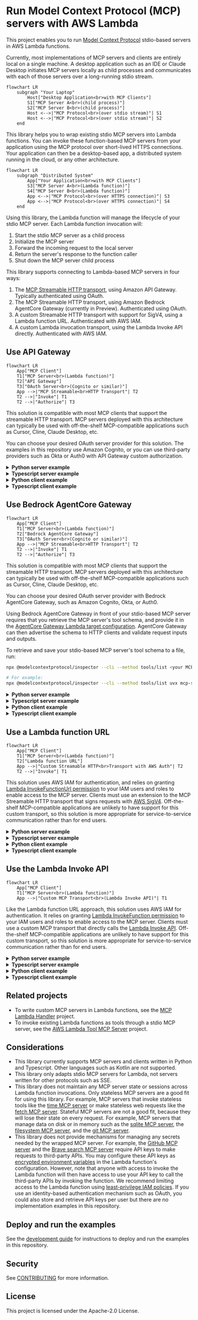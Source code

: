 # Run Model Context Protocol (MCP) servers with AWS Lambda

This project enables you to run [Model Context Protocol](https://modelcontextprotocol.io) stdio-based servers in AWS Lambda functions.

Currently, most implementations of MCP servers and clients are entirely local on a single machine.
A desktop application such as an IDE or Claude Desktop initiates MCP servers locally as child processes
and communicates with each of those servers over a long-running stdio stream.

```mermaid
flowchart LR
    subgraph "Your Laptop"
        Host["Desktop Application<br>with MCP Clients"]
        S1["MCP Server A<br>(child process)"]
        S2["MCP Server B<br>(child process)"]
        Host <-->|"MCP Protocol<br>(over stdio stream)"| S1
        Host <-->|"MCP Protocol<br>(over stdio stream)"| S2
    end
```

This library helps you to wrap existing stdio MCP servers into Lambda functions.
You can invoke these function-based MCP servers from your application using the MCP protocol
over short-lived HTTPS connections.
Your application can then be a desktop-based app, a distributed system running in the cloud,
or any other architecture.

```mermaid
flowchart LR
    subgraph "Distributed System"
        App["Your Application<br>with MCP Clients"]
        S3["MCP Server A<br>(Lambda function)"]
        S4["MCP Server B<br>(Lambda function)"]
        App <-->|"MCP Protocol<br>(over HTTPS connection)"| S3
        App <-->|"MCP Protocol<br>(over HTTPS connection)"| S4
    end
```

Using this library, the Lambda function will manage the lifecycle of your stdio MCP server.
Each Lambda function invocation will:

1. Start the stdio MCP server as a child process
1. Initialize the MCP server
1. Forward the incoming request to the local server
1. Return the server's response to the function caller
1. Shut down the MCP server child process

This library supports connecting to Lambda-based MCP servers in four ways:

1. The [MCP Streamable HTTP transport](https://modelcontextprotocol.io/specification/2025-06-18/basic/transports#streamable-http), using Amazon API Gateway. Typically authenticated using OAuth.
1. The MCP Streamable HTTP transport, using Amazon Bedrock AgentCore Gateway (currently in Preview). Authenticated using OAuth.
1. A custom Streamable HTTP transport with support for SigV4, using a Lambda function URL. Authenticated with AWS IAM.
1. A custom Lambda invocation transport, using the Lambda Invoke API directly. Authenticated with AWS IAM.

## Use API Gateway

```mermaid
flowchart LR
    App["MCP Client"]
    T1["MCP Server<br>(Lambda function)"]
    T2["API Gateway"]
    T3["OAuth Server<br>(Cognito or similar)"]
    App -->|"MCP Streamable<br>HTTP Transport"| T2
    T2 -->|"Invoke"| T1
    T2 -->|"Authorize"| T3
```

This solution is compatible with most MCP clients that support the streamable HTTP transport.
MCP servers deployed with this architecture can typically be used with off-the-shelf
MCP-compatible applications such as Cursor, Cline, Claude Desktop, etc.

You can choose your desired OAuth server provider for this solution. The examples in this
repository use Amazon Cognito, or you can use third-party providers such as Okta or Auth0
with API Gateway custom authorization.

<details>

<summary><b>Python server example</b></summary>

```python
import sys
from mcp.client.stdio import StdioServerParameters
from mcp_lambda import APIGatewayProxyEventHandler, StdioServerAdapterRequestHandler

server_params = StdioServerParameters(
    command=sys.executable,
    args=[
        "-m",
        "my_mcp_server_python_module",
        "--my-server-command-line-parameter",
        "some_value",
    ],
)


request_handler = StdioServerAdapterRequestHandler(server_params)
event_handler = APIGatewayProxyEventHandler(request_handler)


def handler(event, context):
    return event_handler.handle(event, context)
```

See a full, deployable example [here](examples/servers/dad-jokes/).

</details>

<details>

<summary><b>Typescript server example</b></summary>

```typescript
import {
  Handler,
  Context,
  APIGatewayProxyWithCognitoAuthorizerEvent,
  APIGatewayProxyResult,
} from "aws-lambda";
import {
  APIGatewayProxyEventHandler,
  StdioServerAdapterRequestHandler,
} from "@aws/run-mcp-servers-with-aws-lambda";

const serverParams = {
  command: "npx",
  args: [
    "--offline",
    "my-mcp-server-typescript-module",
    "--my-server-command-line-parameter",
    "some_value",
  ],
};

const requestHandler = new APIGatewayProxyEventHandler(
  new StdioServerAdapterRequestHandler(serverParams)
);

export const handler: Handler = async (
  event: APIGatewayProxyWithCognitoAuthorizerEvent,
  context: Context
): Promise<APIGatewayProxyResult> => {
  return requestHandler.handle(event, context);
};
```

See a full, deployable example [here](examples/servers/dog-facts/).

</details>

<details>

<summary><b>Python client example</b></summary>

```python
from mcp import ClientSession
from mcp.client.streamable_http import streamablehttp_client

# Create OAuth client provider here

async with streamablehttp_client(
    url="https://abc123.execute-api.us-west-2.amazonaws.com/prod/mcp",
    auth=oauth_client_provider,
) as (
    read_stream,
    write_stream,
    _,
):
    async with ClientSession(read_stream, write_stream) as session:
        await session.initialize()
        tool_result = await session.call_tool("echo", {"message": "hello"})
```

See a full example as part of the sample chatbot [here](examples/chatbots/python/server_clients/interactive_oauth.py).

</details>

<details>

<summary><b>Typescript client example</b></summary>

```typescript
import { StreamableHTTPClientTransport } from "@modelcontextprotocol/sdk/client/streamableHttp.js";
import { Client } from "@modelcontextprotocol/sdk/client/index.js";

const client = new Client(
  {
    name: "my-client",
    version: "0.0.1",
  },
  {
    capabilities: {
      sampling: {},
    },
  }
);

// Create OAuth client provider here

const transport = new StreamableHTTPClientTransport(
  "https://abc123.execute-api.us-west-2.amazonaws.com/prod/mcp",
  {
    authProvider: oauthProvider,
  }
);
await client.connect(transport);
```

See a full example as part of the sample chatbot [here](examples/chatbots/typescript/src/server_clients/interactive_oauth.ts).

</details>

## Use Bedrock AgentCore Gateway

```mermaid
flowchart LR
    App["MCP Client"]
    T1["MCP Server<br>(Lambda function)"]
    T2["Bedrock AgentCore Gateway"]
    T3["OAuth Server<br>(Cognito or similar)"]
    App -->|"MCP Streamable<br>HTTP Transport"| T2
    T2 -->|"Invoke"| T1
    T2 -->|"Authorize"| T3
```

This solution is compatible with most MCP clients that support the streamable HTTP transport.
MCP servers deployed with this architecture can typically be used with off-the-shelf
MCP-compatible applications such as Cursor, Cline, Claude Desktop, etc.

You can choose your desired OAuth server provider with Bedrock AgentCore Gateway,
such as Amazon Cognito, Okta, or Auth0.

Using Bedrock AgentCore Gateway in front of your stdio-based MCP server requires that
you retrieve the MCP server's tool schema, and provide it in the
[AgentCore Gateway Lambda target configuration](https://docs.aws.amazon.com/bedrock-agentcore/latest/devguide/gateway-add-target-lambda.html#gateway-building-lambda-multiple-tools).
AgentCore Gateway can then advertise the schema to HTTP clients and validate request inputs and outputs.

To retrieve and save your stdio-based MCP server's tool schema to a file, run:

```bash
npx @modelcontextprotocol/inspector --cli --method tools/list <your MCP server command and arguments> > tool-schema.json

# For example:
npx @modelcontextprotocol/inspector --cli --method tools/list uvx mcp-server-time > tool-schema.json
```

<details>

<summary><b>Python server example</b></summary>

```python
import sys
from mcp.client.stdio import StdioServerParameters
from mcp_lambda import BedrockAgentCoreGatewayTargetHandler, StdioServerAdapterRequestHandler

server_params = StdioServerParameters(
    command=sys.executable,
    args=[
        "-m",
        "my_mcp_server_python_module",
        "--my-server-command-line-parameter",
        "some_value",
    ],
)


request_handler = StdioServerAdapterRequestHandler(server_params)
event_handler = BedrockAgentCoreGatewayTargetHandler(request_handler)


def handler(event, context):
    return event_handler.handle(event, context)
```

See a full, deployable example [here](examples/servers/book-search/).

</details>

<details>

<summary><b>Typescript server example</b></summary>

```typescript
import { Handler, Context } from "aws-lambda";
import {
  BedrockAgentCoreGatewayTargetHandler,
  StdioServerAdapterRequestHandler,
} from "@aws/run-mcp-servers-with-aws-lambda";

const serverParams = {
  command: "npx",
  args: [
    "--offline",
    "my-mcp-server-typescript-module",
    "--my-server-command-line-parameter",
    "some_value",
  ],
};

const requestHandler = new BedrockAgentCoreGatewayTargetHandler(
  new StdioServerAdapterRequestHandler(serverParams)
);

export const handler: Handler = async (
  event: Record<string, unknown>,
  context: Context
): Promise<Record<string, unknown>> => {
  return requestHandler.handle(event, context);
};
```

See a full, deployable example [here](examples/servers/dictionary/).

</details>

<details>

<summary><b>Python client example</b></summary>

```python
from mcp import ClientSession
from mcp.client.streamable_http import streamablehttp_client

# Create OAuth client provider here

async with streamablehttp_client(
    url="https://abc123.gateway.bedrock-agentcore.us-west-2.amazonaws.com/mcp",
    auth=oauth_client_provider,
) as (
    read_stream,
    write_stream,
    _,
):
    async with ClientSession(read_stream, write_stream) as session:
        await session.initialize()
        tool_result = await session.call_tool("echo", {"message": "hello"})
```

See a full example as part of the sample chatbot [here](examples/chatbots/python/server_clients/interactive_oauth.py).

</details>

<details>

<summary><b>Typescript client example</b></summary>

```typescript
import { StreamableHTTPClientTransport } from "@modelcontextprotocol/sdk/client/streamableHttp.js";
import { Client } from "@modelcontextprotocol/sdk/client/index.js";

const client = new Client(
  {
    name: "my-client",
    version: "0.0.1",
  },
  {
    capabilities: {
      sampling: {},
    },
  }
);

// Create OAuth client provider here

const transport = new StreamableHTTPClientTransport(
  "https://abc123.gateway.bedrock-agentcore.us-west-2.amazonaws.com/mcp",
  {
    authProvider: oauthProvider,
  }
);
await client.connect(transport);
```

See a full example as part of the sample chatbot [here](examples/chatbots/typescript/src/server_clients/interactive_oauth.ts).

</details>

## Use a Lambda function URL

```mermaid
flowchart LR
    App["MCP Client"]
    T1["MCP Server<br>(Lambda function)"]
    T2["Lambda function URL"]
    App -->|"Custom Streamable HTTP<br>Transport with AWS Auth"| T2
    T2 -->|"Invoke"| T1
```

This solution uses AWS IAM for authentication, and relies on granting
[Lambda InvokeFunctionUrl permission](https://docs.aws.amazon.com/lambda/latest/dg/urls-auth.html#urls-auth-iam) to your
IAM users and roles to enable access to the MCP server. Clients must use an extension to the MCP Streamable
HTTP transport that signs requests with [AWS SigV4](https://docs.aws.amazon.com/AmazonS3/latest/API/sig-v4-authenticating-requests.html).
Off-the-shelf MCP-compatible applications are unlikely to have support for this custom transport,
so this solution is more appropriate for service-to-service communication rather than for end users.

<details>

<summary><b>Python server example</b></summary>

```python
import sys
from mcp.client.stdio import StdioServerParameters
from mcp_lambda import LambdaFunctionURLEventHandler, StdioServerAdapterRequestHandler

server_params = StdioServerParameters(
    command=sys.executable,
    args=[
        "-m",
        "my_mcp_server_python_module",
        "--my-server-command-line-parameter",
        "some_value",
    ],
)


request_handler = StdioServerAdapterRequestHandler(server_params)
event_handler = LambdaFunctionURLEventHandler(request_handler)


def handler(event, context):
    return event_handler.handle(event, context)
```

See a full, deployable example [here](examples/servers/mcpdoc/).

</details>

<details>

<summary><b>Typescript server example</b></summary>

```typescript
import {
  Handler,
  Context,
  APIGatewayProxyEventV2WithIAMAuthorizer,
  APIGatewayProxyResultV2,
} from "aws-lambda";
import {
  LambdaFunctionURLEventHandler,
  StdioServerAdapterRequestHandler,
} from "@aws/run-mcp-servers-with-aws-lambda";

const serverParams = {
  command: "npx",
  args: [
    "--offline",
    "my-mcp-server-typescript-module",
    "--my-server-command-line-parameter",
    "some_value",
  ],
};

const requestHandler = new LambdaFunctionURLEventHandler(
  new StdioServerAdapterRequestHandler(serverParams)
);

export const handler: Handler = async (
  event: APIGatewayProxyEventV2WithIAMAuthorizer,
  context: Context
): Promise<APIGatewayProxyResultV2> => {
  return requestHandler.handle(event, context);
};
```

See a full, deployable example [here](examples/servers/cat-facts/).

</details>

<details>

<summary><b>Python client example</b></summary>

```python
from mcp import ClientSession
from mcp_lambda.client.streamable_http_sigv4 import streamablehttp_client_with_sigv4

async with streamablehttp_client_with_sigv4(
    url="https://url-id-12345.lambda-url.us-west-2.on.aws",
    service="lambda",
    region="us-west-2",
) as (
    read_stream,
    write_stream,
    _,
):
    async with ClientSession(read_stream, write_stream) as session:
        await session.initialize()
        tool_result = await session.call_tool("echo", {"message": "hello"})
```

See a full example as part of the sample chatbot [here](examples/chatbots/python/server_clients/lambda_function_url.py).

</details>

<details>

<summary><b>Typescript client example</b></summary>

```typescript
import { StreamableHTTPClientWithSigV4Transport } from "@aws/run-mcp-servers-with-aws-lambda";
import { Client } from "@modelcontextprotocol/sdk/client/index.js";

const client = new Client(
  {
    name: "my-client",
    version: "0.0.1",
  },
  {
    capabilities: {
      sampling: {},
    },
  }
);

const transport = new StreamableHTTPClientWithSigV4Transport(
  new URL("https://url-id-12345.lambda-url.us-west-2.on.aws"),
  {
    service: "lambda",
    region: "us-west-2",
  }
);
await client.connect(transport);
```

See a full example as part of the sample chatbot [here](examples/chatbots/typescript/src/server_clients/lambda_function_url.ts).

</details>

## Use the Lambda Invoke API

```mermaid
flowchart LR
    App["MCP Client"]
    T1["MCP Server<br>(Lambda function)"]
    App -->|"Custom MCP Transport<br>(Lambda Invoke API)"| T1
```

Like the Lambda function URL approach, this solution uses AWS IAM for authentication.
It relies on granting
[Lambda InvokeFunction permission](https://docs.aws.amazon.com/lambda/latest/dg/lambda-api-permissions-ref.html)
to your IAM users and roles to enable access to the MCP server.
Clients must use a custom MCP transport that directly calls the
[Lambda Invoke API](https://docs.aws.amazon.com/lambda/latest/api/API_Invoke.html).
Off-the-shelf MCP-compatible applications are unlikely to have support for this custom transport,
so this solution is more appropriate for service-to-service communication rather than for end users.

<details>

<summary><b>Python server example</b></summary>

```python
import sys
from mcp.client.stdio import StdioServerParameters
from mcp_lambda import stdio_server_adapter

server_params = StdioServerParameters(
    command=sys.executable,
    args=[
        "-m",
        "my_mcp_server_python_module",
        "--my-server-command-line-parameter",
        "some_value",
    ],
)


def handler(event, context):
    return stdio_server_adapter(server_params, event, context)
```

See a full, deployable example [here](examples/servers/time/).

</details>

<details>

<summary><b>Typescript server example</b></summary>

```typescript
import { Handler, Context } from "aws-lambda";
import { stdioServerAdapter } from "@aws/run-mcp-servers-with-aws-lambda";

const serverParams = {
  command: "npx",
  args: [
    "--offline",
    "my-mcp-server-typescript-module",
    "--my-server-command-line-parameter",
    "some_value",
  ],
};

export const handler: Handler = async (event, context: Context) => {
  return await stdioServerAdapter(serverParams, event, context);
};
```

See a full, deployable example [here](examples/servers/weather-alerts/).

</details>

<details>

<summary><b>Python client example</b></summary>

```python
from mcp import ClientSession
from mcp_lambda import LambdaFunctionParameters, lambda_function_client

server_params = LambdaFunctionParameters(
    function_name="my-mcp-server-function",
    region_name="us-west-2",
)

async with lambda_function_client(server_params) as (
    read_stream,
    write_stream,
):
    async with ClientSession(read_stream, write_stream) as session:
        await session.initialize()
        tool_result = await session.call_tool("echo", {"message": "hello"})
```

See a full example as part of the sample chatbot [here](examples/chatbots/python/server_clients/lambda_function.py).

</details>

<details>

<summary><b>Typescript client example</b></summary>

```typescript
import {
  LambdaFunctionParameters,
  LambdaFunctionClientTransport,
} from "@aws/run-mcp-servers-with-aws-lambda";
import { Client } from "@modelcontextprotocol/sdk/client/index.js";

const serverParams: LambdaFunctionParameters = {
  functionName: "my-mcp-server-function",
  regionName: "us-west-2",
};

const client = new Client(
  {
    name: "my-client",
    version: "0.0.1",
  },
  {
    capabilities: {
      sampling: {},
    },
  }
);

const transport = new LambdaFunctionClientTransport(serverParams);
await client.connect(transport);
```

See a full example as part of the sample chatbot [here](examples/chatbots/typescript/src/server_clients/lambda_function.ts).

</details>

## Related projects

- To write custom MCP servers in Lambda functions,
  see the [MCP Lambda Handler](https://github.com/awslabs/mcp/tree/main/src/mcp-lambda-handler) project.
- To invoke existing Lambda functions as tools through a stdio MCP server,
  see the [AWS Lambda Tool MCP Server](https://awslabs.github.io/mcp/servers/lambda-tool-mcp-server/) project.

## Considerations

- This library currently supports MCP servers and clients written in Python and Typescript.
  Other languages such as Kotlin are not supported.
- This library only adapts stdio MCP servers for Lambda, not servers written for other protocols such as SSE.
- This library does not maintain any MCP server state or sessions across Lambda function invocations.
  Only stateless MCP servers are a good fit for using this library. For example, MCP servers
  that invoke stateless tools like the [time MCP server](https://github.com/modelcontextprotocol/servers/tree/main/src/time)
  or make stateless web requests like the [fetch MCP server](https://github.com/modelcontextprotocol/servers/tree/main/src/fetch).
  Stateful MCP servers are not a good fit, because they will lose their state on every request.
  For example, MCP servers that manage data on disk or in memory such as
  the [sqlite MCP server](https://github.com/modelcontextprotocol/servers/tree/main/src/sqlite),
  the [filesystem MCP server](https://github.com/modelcontextprotocol/servers/tree/main/src/filesystem),
  and the [git MCP server](https://github.com/modelcontextprotocol/servers/tree/main/src/git).
- This library does not provide mechanisms for managing any secrets needed by the wrapped
  MCP server. For example, the [GitHub MCP server](https://github.com/modelcontextprotocol/servers/tree/main/src/github)
  and the [Brave search MCP server](https://github.com/modelcontextprotocol/servers/tree/main/src/brave-search)
  require API keys to make requests to third-party APIs.
  You may configure these API keys as
  [encrypted environment variables](https://docs.aws.amazon.com/lambda/latest/dg/configuration-envvars-encryption.html)
  in the Lambda function's configuration. However, note that anyone with access to invoke the Lambda function
  will then have access to use your API key to call the third-party APIs by invoking the function.
  We recommend limiting access to the Lambda function using
  [least-privilege IAM policies](https://docs.aws.amazon.com/lambda/latest/dg/security-iam.html).
  If you use an identity-based authentication mechanism such as OAuth, you could also store and retrieve API keys per user but there are no implementation examples in this repository.

## Deploy and run the examples

See the [development guide](DEVELOP.md) for instructions to deploy and run the examples in this repository.

## Security

See [CONTRIBUTING](CONTRIBUTING.md#security-issue-notifications) for more information.

## License

This project is licensed under the Apache-2.0 License.
